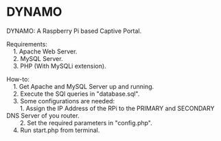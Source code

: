 # DYNAMO
DYNAMO: A Raspberry Pi based Captive Portal.  

Requirements:  
&nbsp;&nbsp;&nbsp;&nbsp;1. Apache Web Server.  
&nbsp;&nbsp;&nbsp;&nbsp;2. MySQL Server.  
&nbsp;&nbsp;&nbsp;&nbsp;3. PHP (With MySQLi extension).  
  
How-to:  
&nbsp;&nbsp;&nbsp;&nbsp;1. Get Apache and MySQL Server up and running.  
&nbsp;&nbsp;&nbsp;&nbsp;2. Execute the SQl queries in "database.sql".  
&nbsp;&nbsp;&nbsp;&nbsp;3. Some configurations are needed:  
&nbsp;&nbsp;&nbsp;&nbsp;&nbsp;&nbsp;&nbsp;&nbsp;1. Assign the IP Address of the RPi to the PRIMARY and SECONDARY DNS Server of you router.  
&nbsp;&nbsp;&nbsp;&nbsp;&nbsp;&nbsp;&nbsp;&nbsp;2. Set the required parameters in "config.php".  
&nbsp;&nbsp;&nbsp;&nbsp;4. Run start.php from terminal.  
